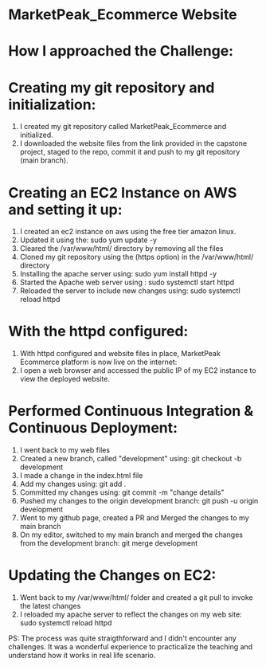 # MarketPeak_Ecommerce Website

# How I approached the Challenge:

# Creating my git repository and initialization:

1. I created my git repository called MarketPeak_Ecommerce and initialized.
2. I downloaded the website files from the link provided in the capstone project, staged to the repo, commit it and push to my git repository (main branch).

# Creating an EC2 Instance on AWS and setting it up:

1. I created an ec2 instance on aws using the free tier amazon linux.
2. Updated it using the: sudo yum update -y
3. Cleared the /var/www/html/ directory by removing all the files
4. Cloned my git repository using the (https option) in the /var/www/html/ directory
5. Installing the apache server using: sudo yum install httpd -y
6. Started the Apache web server using : sudo systemctl start httpd
7. Reloaded the server to include new changes using: sudo systemctl reload httpd

# With the httpd configured:

1. With httpd configured and website files in place, MarketPeak Ecommerce platform is now live on the internet:
2. I open a web browser and accessed the public IP of my EC2 instance to view the deployed website.

# Performed Continuous Integration & Continuous Deployment:

1. I went back to my web files
2. Created a new branch, called "development" using: git checkout -b development
3. I made a change in the index.html file
4. Add my changes using: git add .
5. Committed my changes using: git commit -m "change details"
6. Pushed my changes to the origin development branch: git push -u origin development
7. Went to my github page, created a PR and Merged the changes to my main branch
8. On my editor, switched to my main branch and merged the changes from the development branch: git merge development

# Updating the Changes on EC2:

1. Went back to my /var/www/html/ folder and created a git pull to invoke the latest changes
2. I reloaded my apache server to reflect the changes on my web site: sudo systemctl reload httpd

PS: The process was quite straigthforward and I didn't encounter any challenges. It was a wonderful experience to practicalize the teaching and understand how it works in real life scenario.
